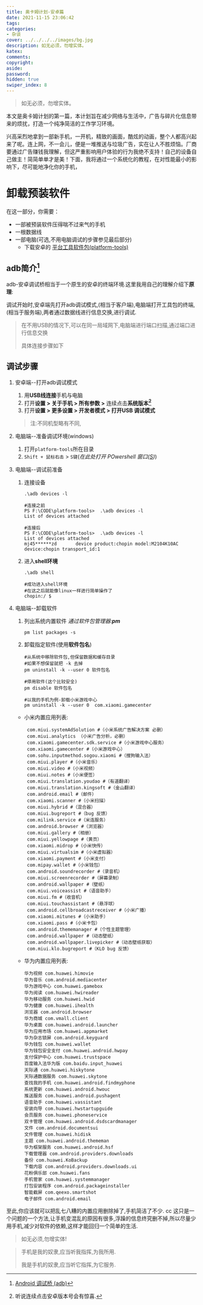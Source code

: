 ```yaml
---
title: 奥卡姆计划-安卓篇
date: 2021-11-15 23:06:42
tags:
categories:
- 杂谈
cover: ../../../../images/bg.jpg
description: 如无必须，勿增实体。
katex:
comments:
copyright:
aside:
password:
hidden: true
swiper_index: 8
---
```


> 如无必须，勿增实体。

本文是奥卡姆计划的第一篇，本计划旨在减少网络与生活中，广告与碎片化信息带来的烦扰，打造一个纯净简洁的工作学习环境。

兴高采烈地拿到一部新手机，一开机，精致的画面，酷炫的动画，整个人都高兴起来了呢。连上网，不一会儿，便是一堆推送与垃圾广告，实在让人不胜烦恼。厂商要通过广告赚钱我理解，但这严重影响用户体验的行为我绝不支持！自己的设备自己做主！简简单单才是美！下面，我将通过一个系统化的教程，在对性能最小的影响下，尽可能地净化你的手机，

# 卸载预装软件

在这一部分，你需要：

* 一部被预装软件压得喘不过来气的手机
* 一根数据线
* 一部电脑(可选,不用电脑调试的步骤参见最后部分)
  * 下载安卓的 [平台工具软件包(platform-tools)](https://developer.android.com/studio/releases/platform-tools?hl=zh-cn)

## adb简介[^1]

adb-安卓调试桥相当于一个原生的安卓的终端环境.这里我用自己的理解介绍下**原理**:

调试开始时,安卓端先打开adb调试模式,(相当于客户端),电脑端打开工具包的终端,(相当于服务端),两者通过数据线进行信息交换,进行调试.

>  在不用USB的情况下,可以在同一局域网下,电脑端进行端口扫描,通过端口进行信息交换
> 
> 具体连接步骤如下

## 调试步骤

1. 安卓端--打开adb调试模式
   
   1. 用**USB线连接**手机与电脑
   2. 打开**设置 > 关于手机 > 所有参数 >** 连续点击**系统版本[^2]**
   3. 打开**设置 > 更多设置 > 开发者模式 > 打开USB 调试模式**
   
   > 注:不同机型略有不同,

2. 电脑端--准备调试环境(windows)
   
   1. 打开`platform-tools`所在目录
   2. `Shift + 鼠标右击` > `S键`(*在此处打开 POwershell 窗口(<u>S</u>)*)

3. 电脑端--调试前准备
   
   1. 连接设备
      
      ```
      .\adb devices -l
      ```
      
      ```
      #连接之前
      PS F:\CODE\platform-tools>  .\adb devices -l
      List of devices attached
      
      #连接后
      PS F:\CODE\platform-tools>  .\adb devices -l
      List of devices attached
      mj45******zd       device product:chopin model:M2104K10AC device:chopin transport_id:1
      ```
   
   2. 进入**shell环境**
      
      ```
      .\adb shell
      ```
      
      ```
      #成功进入shell环境
      #在这之后就能像linux一样进行简单操作了
      chopin:/ $
      ```

4. 电脑端--卸载软件
   
   1. 列出系统内置软件 *通过软件包管理器:**pm***
      
      ```
      pm list packages -s
      ```
   
   2. 卸载指定软件(使用**软件包名**)
      
      ```
      #从系统中移除软件包,但保留数据和缓存目录
      #如果不想保留就把 -k 去掉
      pm uninstall -k --user 0 软件包名
      
      #停用软件(这个比较安全)
      pm disable 软件包名
      ```
      
      ```
      #以我的手机为例-卸载小米游戏中心
      pm uninstall -k --user 0  com.xiaomi.gamecenter
      ```
   * 小米内置应用列表:
     
     ```
      com.miui.systemAdSolution #（小米系统广告解决方案 必删）  
      com.miui.analytics （小米广告分析，必删）  
      com.xiaomi.gamecenter.sdk.service #（小米游戏中心服务）  
      com.xiaomi.gamecenter #（小米游戏中心）  
      com.sohu.inputmethod.sogou.xiaomi #（搜狗输入法）  
      com.miui.player #（小米音乐）  
      com.miui.video #（小米视频）  
      com.miui.notes #（小米便签）  
      com.miui.translation.youdao #（有道翻译）  
      com.miui.translation.kingsoft #（金山翻译）  
      com.android.email #（邮件）  
      com.xiaomi.scanner #（小米扫描）  
      com.miui.hybrid #（混合器）  
      com.miui.bugreport #（bug 反馈）  
      com.milink.service #（米连服务）  
      com.android.browser #（浏览器）  
      com.miui.gallery #（相册）  
      com.miui.yellowpage #（黄页）  
      com.xiaomi.midrop #（小米快传）  
      com.miui.virtualsim #（小米虚拟器）  
      com.xiaomi.payment #（小米支付）  
      com.mipay.wallet #（小米钱包）  
      com.android.soundrecorder #（录音机）  
      com.miui.screenrecorder #（屏幕录制）  
      com.android.wallpaper #（壁纸）  
      com.miui.voiceassist #（语音助手）  
      com.miui.fm #（收音机）  
      com.miui.touchassistant #（悬浮球）  
      com.android.cellbroadcastreceiver #（小米广播）  
      com.xiaomi.mitunes #（小米助手）  
      com.xiaomi.pass #（小米卡包）  
      com.android.thememanager #（个性主题管理）  
      com.android.wallpaper #（动态壁纸）  
      com.android.wallpaper.livepicker #（动态壁纸获取）  
      com.miui.klo.bugreport #（KLO bug 反馈）
     ```
   
   * 华为内置应用列表:
     
     ```
     华为视频 com.huawei.himovie
     华为音乐 com.android.mediacenter
     华为游戏中心 com.huawei.gamebox
     华为阅读 com.huawei.hwireader
     华为移动服务 com.huawei.hwid
     华为健康 com.huawei.ihealth
     浏览器 com.android.browser
     华为商城 com.vmall.client
     华为桌面 com.huawei.android.launcher
     华为应用市场 com.huawei.appmarket
     华为杂志锁屏 com.android.keyguard
     华为钱包 com.huawei.wallet
     华为钱包安全支付 com.huawei.android.hwpay
     支付保护中心 com.huawei.trustspace
     百度输入法华为版 com.baidu.input_huawei
     天际通 com.huawei.hiskytone
     天际通数据服务 com.huawei.skytone
     查找我的手机 com.huawei.android.findmyphone
     系统更新 com.huawei.android.hwouc
     推送服务 com.huawei.android.pushagent
     语音助手 com.huawei.vassistant
     安装向导 com.huawei.hwstartupguide
     会员服务 com.huawei.phoneservice
     双卡管理 com.huawei.android.dsdscardmanager
     文件 com.android.documentsui
     文件管理 com.huawei.hidisk
     主题 com.huawei.android.thememan
     华为框架服务 com.huawei.android.hsf
     下载管理器 com.android.providers.downloads
     备份 com.huawei.KoBackup
     下载内容 com.android.providers.downloads.ui
     花粉俱乐部 com.huawei.fans
     手机管家 com.huawei.systemmanager
     打包安装程序 com.android.packageinstaller
     智能截屏 com.qeexo.smartshot
     电子邮件 com.android.email
     ```

至此,你应该就可以把乱七八糟的内置应用删除掉了,手机简洁了不少.
cc
这只是一个问题的一个方法,让手机变混乱的原因有很多,浮躁的信息终究删不掉,所以尽量少用手机,减少对软件的依赖,这样才能回归一个简单的生活.
> 如无必须,勿增实体!

> 手机是我的奴隶,应当听我指挥,为我所用.
> 
> 我是手机的奴隶,应当听它指挥,为它服务.

[^1]:[Android 调试桥 (adb)](https://developer.android.com/studio/command-line/adb?hl=zh-cn)

[^2]:听说连续点击安卓版本号会有惊喜.
